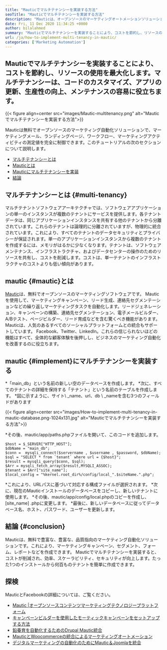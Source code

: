 ```yaml
---
title: "Mauticでマルチテナンシーを実装する方法" 
seoTitle: "Mauticでマルチテナンシーを実装する方法" 
description: "Mauticは、オープンソースのマーケティングオートメーションソリューションです。 Mauticにマルチテナンシーを実装すると、コストが削減され、効率とセキュリティが向上します。" 
date: Fri, 11 Dec 2020 11:34:25 +0000
author: bilalahmed
summary: "Mauticでマルチテナンシーを実装することにより、コストを節約し、リソースの使用を最大化します。マルチテナンシーは、コードのカスタマイズ、アプリの更新、生産性の向上、メンテナンスの容易に役立ちます。" 
url: /ja/how-to-implement-multi-tenancy-in-mautic/
categories: ['Marketing Automation']
---
```


## Mauticでマルチテナンシーを実装することにより、コストを節約し、リソースの使用を最大化します。マルチテナンシーは、コードのカスタマイズ、アプリの更新、生産性の向上、メンテナンスの容易に役立ちます。

{{< figure align=center src="images/Mautic-multitenancy.png" alt="Mauticでマルチテナンシーを実装する方法">}}

Mauticは無料でオープンソースのマーケティング自動化ソリューションで、マーケティングメール、ランディングページ、ワークフロー、マーケティングアクティビティの測定値を完全に制御できます。このチュートリアルの次のセクションについて説明します。
  * [マルチテナンシーとは][1]
  * [Mauticとは][2]
  * [Mauticにマルチテナンシーを実装][3]
  * [結論][4]

## マルチテナンシーとは {#multi-tenancy}
マルチテナントソフトウェアアーキテクチャでは、ソフトウェアアプリケーションの単一のインスタンスが複数のテナントにサービスを提供します。各テナントデータは、同じアプリケーションインスタンスを共有する他のテナントから分離されています。これらのテナントは論理的に分離されていますが、物理的に統合されています。これにより、すべてのテナントのデータセキュリティとプライバシーが保証されます。単一のアプリケーションインスタンスから複数のテナントを作成するには、メモリがはるかに少なくなります。テナントは、ソフトウェアメンテナンス、インフラストラクチャ、およびデータセンターの操作のためのリソースを共有し、コストを削減します。コストは、単一テナントのインフラストラクチャのコストよりも低い傾向があります。

## mautic   {#mautic}とは
[Mautic][5]は、無料でオープンソースのマーケティングソフトウェアです。 Mauticを使用して、マーケティングキャンペーン、リード生成、連絡先セグメンテーションなどの繰り返しマーケティングタスクを自動化します。リードジェネレーション、キャンペーンの構築、連絡先セグメンテーション、電子メールビルダー、A/Bテスト、ページビルダー、リード育成などを含む驚くべき機能があります。 Mauticは、人気のあるすべてのソーシャルプラットフォームとの統合もサポートしています。 Facebook、Twitter、LinkedIn。これらの信じられないほどの機能はすべて、全体的な顧客体験を後押しし、ビジネスのマーケティング自動化を改善するのに役立ちます。

## mautic   {#implement}にマルチテナンシーを実装する
  *「main_db」という名前の新しい空のデータベースを作成します。
  *次に、すべてのテナントの詳細を保持する「テナント」という名前のテーブルを作成します。
  *図に示すように、サイト\ _name、url、db \ _nameを含む3つのフィールドがあります

{{< figure align=center src="images/How-to-implement-multi-tenancy-in-mautic-database.png-1024x131.jpg" alt="Mauticでマルチテナンシーを実装する方法">}}

  *その後、mautic/app/paths.phpファイルを開いて、このコードを追加します。
```
$host = $_SERVER["HTTP_HOST"];
$dbName = "main_db";
$conn =  mysqli_connect($servername , $username , $password, $dbName);
$sql = "SELECT * from `tenant` where url = {$host}";
$result = mysqli_query($conn, $sql);
$Arr = mysqli_fetch_array($result,MYSQLI_ASSOC);
$tenant = $Arr["site_name"];
$local_config = "%kernel.root_dir%/config/local_".$siteName.".php";
```
  *これにより、URLパスに基づいて対応する構成ファイルが選択されます。
  *次に、現在のMauticインストールのデータベースをコピーし、新しいテナントに使用します。
  *その後、mautic/app/config/local.phpのコピーを作成し、[site_name] .phpに変更します。
  *最後に、新しいデータベースに従ってデータベース名、ホスト、パスワード、ユーザーを更新します。

## 結論 {#conclusion}
Mauticは、無料で豊富な、豊富な、品質指向のマーケティング自動化ソリューションです。これにより、マーケティングキャンペーン、セグメント、フォーム、レポートなどを作成できます。 Mauticでマルチテナンシーを実装すると、コストが削減され、効率、スケーラビリティ、セキュリティが向上します。たった1つのインストールから何百ものテナントを簡単に作成できます。

## 探検
MauticとFacebookの詳細については、ご覧ください。
  * [Mautic |オープンソースコンテンツマーケティングテクノロジープラットフォーム][5]
  * [キャンペーンビルダーを使用したモーティックキャンペーンをセットアップする方法][6]
  * [鉛養育を自動化するためのDrupal Mautic統合][7]
  * [MauticとWoocommerceの統合によるマーケティングオートメーション][8]
  * [デジタルマーケティングの自動化のためにMautic＆Joomlaを統合][9]

  
[1]: #multi-tenancy
[2]: #mautic
[3]: #implement
[4]: #conclusion
[5]: https://products.containerize.com/marketing-automation/mautic
[6]: https://blog.containerize.com/marketing-automation/how-to-setup-marketing-campaigns-using-mautic-campaign-builder/
[7]: https://blog.containerize.com/content-management/drupal-tutorial-automate-lead-growth-with-drupal-mautic/
[8]: https://blog.containerize.com/blogging/marketing-automation-using-mautic-and-wordpress-woocommerce/
[9]: https://blog.containerize.com/content-management/integrate-mautic-with-joomla-for-marketing-automation/

